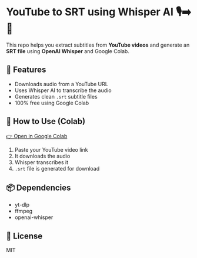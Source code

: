 # YouTube to SRT using Whisper AI 🎙️➡️📄

This repo helps you extract subtitles from **YouTube videos** and generate an **SRT file** using **OpenAI Whisper** and Google Colab.

## 🔧 Features
- Downloads audio from a YouTube URL
- Uses Whisper AI to transcribe the audio
- Generates clean `.srt` subtitle files
- 100% free using Google Colab

## 🧪 How to Use (Colab)

[👉 Open in Google Colab](https://colab.research.google.com/github/YOUR_USERNAME/youtube-to-srt-whisper/blob/main/youtube_to_srt_colab.ipynb)

1. Paste your YouTube video link
2. It downloads the audio
3. Whisper transcribes it
4. `.srt` file is generated for download

## 📦 Dependencies
- yt-dlp
- ffmpeg
- openai-whisper

## 📜 License
MIT
